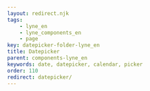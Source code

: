 ```yaml
---
layout: redirect.njk
tags: 
    - lyne_en
    - lyne_components_en
    - page
key: datepicker-folder-lyne_en
title: Datepicker
parent: components-lyne_en
keywords: date, datepicker, calendar, picker
order: 110
redirect: datepicker/
---
```

